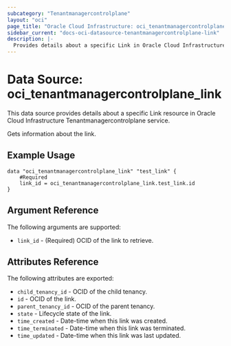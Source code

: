 ```yaml
---
subcategory: "Tenantmanagercontrolplane"
layout: "oci"
page_title: "Oracle Cloud Infrastructure: oci_tenantmanagercontrolplane_link"
sidebar_current: "docs-oci-datasource-tenantmanagercontrolplane-link"
description: |-
  Provides details about a specific Link in Oracle Cloud Infrastructure Tenantmanagercontrolplane service
---
```


# Data Source: oci_tenantmanagercontrolplane_link
This data source provides details about a specific Link resource in Oracle Cloud Infrastructure Tenantmanagercontrolplane service.

Gets information about the link.

## Example Usage

```hcl
data "oci_tenantmanagercontrolplane_link" "test_link" {
	#Required
	link_id = oci_tenantmanagercontrolplane_link.test_link.id
}
```

## Argument Reference

The following arguments are supported:

* `link_id` - (Required) OCID of the link to retrieve.


## Attributes Reference

The following attributes are exported:

* `child_tenancy_id` - OCID of the child tenancy.
* `id` - OCID of the link.
* `parent_tenancy_id` - OCID of the parent tenancy.
* `state` - Lifecycle state of the link.
* `time_created` - Date-time when this link was created.
* `time_terminated` - Date-time when this link was terminated.
* `time_updated` - Date-time when this link was last updated.

